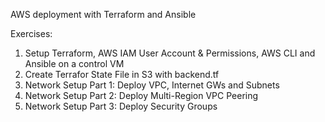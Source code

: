 AWS deployment with Terraform and Ansible

Exercises:

1. Setup Terraform, AWS IAM User Account & Permissions, AWS CLI and Ansible on a control VM
2. Create Terrafor State File in S3 with backend.tf
3. Network Setup Part 1: Deploy VPC, Internet GWs and Subnets
4. Network Setup Part 2: Deploy Multi-Region VPC Peering
5. Network Setup Part 3: Deploy Security Groups
